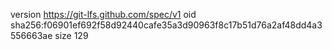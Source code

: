 version https://git-lfs.github.com/spec/v1
oid sha256:f06901ef692f58d92440cafe35a3d90963f8c17b51d76a2af48dd4a3556663ae
size 129
